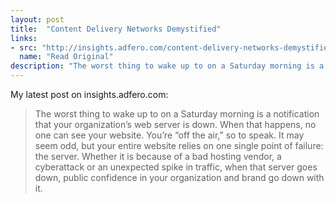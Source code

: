 ```yaml
---
layout: post
title:  "Content Delivery Networks Demystified"
links: 
- src: "http://insights.adfero.com/content-delivery-networks-demystified/"
  name: "Read Original"
description: "The worst thing to wake up to on a Saturday morning is a notification that your organization’s web server is down. When that happens, no one can see your website. You’re “off the air,” so to speak. It may seem odd, but your entire website relies on one single point of failure: the server. Whether it is because of a bad hosting vendor, a cyberattack or an unexpected spike in traffic, when that server goes down, public confidence in your organization and brand go down with it."
---
```


My latest post on insights.adfero.com:

> The worst thing to wake up to on a Saturday morning is a notification that your organization’s web server is down. When that happens, no one can see your website. You’re “off the air,” so to speak. It may seem odd, but your entire website relies on one single point of failure: the server. Whether it is because of a bad hosting vendor, a cyberattack or an unexpected spike in traffic, when that server goes down, public confidence in your organization and brand go down with it.